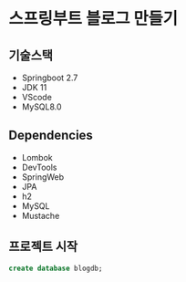 # 스프링부트 블로그 만들기

## 기술스택
 - Springboot 2.7
 - JDK 11
 - VScode
 - MySQL8.0

## Dependencies
 - Lombok
 - DevTools
 - SpringWeb
 - JPA
 - h2
 - MySQL
 - Mustache

 ## 프로젝트 시작
 ```sql
 create database blogdb;
 ```


 